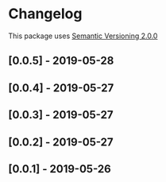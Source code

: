 # Changelog

This package uses [Semantic Versioning 2.0.0](https://semver.org/spec/v2.0.0.html)

## [0.0.5] - 2019-05-28
## [0.0.4] - 2019-05-27
## [0.0.3] - 2019-05-27
## [0.0.2] - 2019-05-27
## [0.0.1] - 2019-05-26
